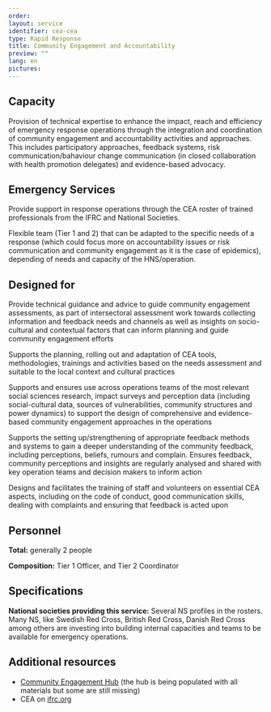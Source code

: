 ```yaml
---
order: 
layout: service
identifier: cea-cea
type: Rapid Response
title: Community Engagement and Accountability
preview: ""
lang: en
pictures:
---
```


## Capacity

Provision of technical expertise to enhance the impact, reach and efficiency of emergency response operations through the integration and coordination of community engagement and accountability activities and approaches. This includes participatory approaches, feedback systems, risk communication/bahaviour change communication (in closed collaboration with health promotion delegates) and evidence-based advocacy. 

## Emergency Services

Provide support in response operations through the CEA roster of trained professionals from the IFRC and National Societies.

Flexible team (Tier 1 and 2) that can be adapted to the specific needs of a response (which could focus more on accountability issues or risk communication and community engagement as it is the case of epidemics), depending of needs and capacity of the HNS/operation.

## Designed for

Provide technical guidance and advice to guide community engagement assessments, as part of intersectoral assessment work towards collecting information and feedback needs and channels as well as insights on socio-cultural and contextual factors that can inform planning and guide community engagement efforts

Supports the planning, rolling out and adaptation of CEA tools, methodologies, trainings and activities based on the needs assessment and suitable to the local context and cultural practices

Supports and ensures use across operations teams of the most relevant social sciences research, impact surveys and perception data (including social-cultural data, sources of vulnerabilities, community structures and power dynamics) to support the design of comprehensive and evidence-based community engagement approaches in the operations 

Supports the setting up/strengthening of appropriate feedback methods and systems to gain a deeper understanding of the community feedback, including perceptions, beliefs, rumours and complain. Ensures feedback, community perceptions and insights are regularly analysed and shared with key operation teams and decision makers to inform action

Designs and facilitates the training of staff and volunteers on essential CEA aspects, including on the code of conduct, good communication skills, dealing with complaints and ensuring that feedback is acted upon

## Personnel

**Total:** generally 2 people

**Composition:** Tier 1 Officer, and Tier 2 Coordinator 

## Specifications

**National societies providing this service:** Several NS profiles in the rosters. Many NS, like Swedish Red Cross, British Red Cross, Danish Red Cross among others are investing into building internal capacities and teams to be available for emergency operations.

## Additional resources

- [Community Engagement Hub](https://www.communityengagementhub.org/) (the hub is being populated with all materials but some are still missing)
- CEA on [ifrc.org](https://www.ifrc.org/CEA)
